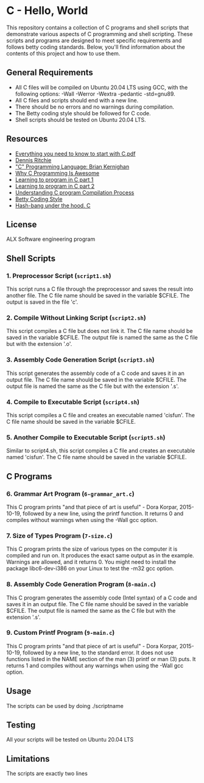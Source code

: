 # C - Hello, World

This repository contains a collection of C programs and shell scripts that demonstrate various aspects of C programming and shell scripting. These scripts and programs are designed to meet specific requirements and follows betty coding standards. Below, you'll find information about the contents of this project and how to use them.

## General Requirements

- All C files will be compiled on Ubuntu 20.04 LTS using GCC, with the following options: -Wall -Werror -Wextra -pedantic -std=gnu89.
- All C files and scripts should end with a new line.
- There should be no errors and no warnings during compilation.
- The Betty coding style should be followed for C code.
- Shell scripts should be tested on Ubuntu 20.04 LTS.

## Resources

- [Everything you need to know to start with C.pdf](link-to-pdf)
- [Dennis Ritchie](link-to-resource)
- ["C" Programming Language: Brian Kernighan](link-to-resource)
- [Why C Programming Is Awesome](link-to-resource)
- [Learning to program in C part 1](link-to-resource)
- [Learning to program in C part 2](link-to-resource)
- [Understanding C program Compilation Process](link-to-resource)
- [Betty Coding Style](link-to-resource)
- [Hash-bang under the hood. C](link-to-resource)

## License

ALX Software engineering program

## Shell Scripts

### 1. Preprocessor Script (`script1.sh`)

This script runs a C file through the preprocessor and saves the result into another file. The C file name should be saved in the variable $CFILE. The output is saved in the file 'c'.

### 2. Compile Without Linking Script (`script2.sh`)

This script compiles a C file but does not link it. The C file name should be saved in the variable $CFILE. The output file is named the same as the C file but with the extension '.o'.

### 3. Assembly Code Generation Script (`script3.sh`)

This script generates the assembly code of a C code and saves it in an output file. The C file name should be saved in the variable $CFILE. The output file is named the same as the C file but with the extension '.s'.

### 4. Compile to Executable Script (`script4.sh`)

This script compiles a C file and creates an executable named 'cisfun'. The C file name should be saved in the variable $CFILE.

### 5. Another Compile to Executable Script (`script5.sh`)

Similar to script4.sh, this script compiles a C file and creates an executable named 'cisfun'. The C file name should be saved in the variable $CFILE.

## C Programs

### 6. Grammar Art Program (`6-grammar_art.c`)

This C program prints "and that piece of art is useful" - Dora Korpar, 2015-10-19, followed by a new line, using the printf function. It returns 0 and compiles without warnings when using the -Wall gcc option.

### 7. Size of Types Program (`7-size.c`)

This C program prints the size of various types on the computer it is compiled and run on. It produces the exact same output as in the example. Warnings are allowed, and it returns 0. You might need to install the package libc6-dev-i386 on your Linux to test the -m32 gcc option.

### 8. Assembly Code Generation Program (`8-main.c`)

This C program generates the assembly code (Intel syntax) of a C code and saves it in an output file. The C file name should be saved in the variable $CFILE. The output file is named the same as the C file but with the extension '.s'.

### 9. Custom Printf Program (`9-main.c`)

This C program prints "and that piece of art is useful" - Dora Korpar, 2015-10-19, followed by a new line, to the standard error. It does not use functions listed in the NAME section of the man (3) printf or man (3) puts. It returns 1 and compiles without any warnings when using the -Wall gcc option.

## Usage

The scripts can be used by doing ./scriptname

## Testing
All your scripts will be tested on Ubuntu 20.04 LTS

## Limitations

The scripts are exactly two lines
